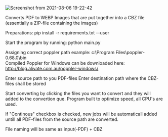 ![Screenshot from 2021-08-06 19-22-42](https://user-images.githubusercontent.com/59517785/128548948-def908ba-e77e-485d-b00f-b166369a53b4.png)

Converts PDF to WEBP Images that are put together into a CBZ file (essentially a ZIP-file containing the images)

Preparations:
pip install -r requirements.txt --user

Start the program by running: python main.py

Assigning correct poppler path example: c:\Program Files\poppler-0.68.0\bin\
Compiled Poppler for Windows can be downloaded here: http://blog.alivate.com.au/poppler-windows/

Enter source path to you PDF-files
Enter destination path where the CBZ-files shall be stored

Start converting by clicking the files you want to convert and they will added to the convertion que.
Program built to optimize speed, all CPU's are used.

If "Continous" checkbox is checked, new jobs will be automaticall added untill all PDF-files from the source path are converted.

File naming will be same as input(-PDF) + CBZ
